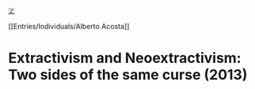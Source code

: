 [🇿](zotero://select/library/items/GU3GBY9U)

[[Entries/Individuals/Alberto Acosta]] 
# Extractivism and Neoextractivism: Two sides of the same curse (2013)

